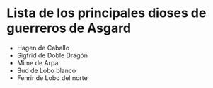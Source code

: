 # Lista de los principales dioses de guerreros de Asgard

* Hagen de Caballo
* Sigfrid de Doble Dragón
* Mime de Arpa
* Bud de Lobo blanco 
* Fenrir de Lobo del norte